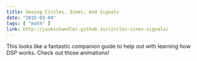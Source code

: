 ```yaml
---
title: Seeing Circles, Sines, And Signals
date: "2015-03-04"
tags: [ "math" ]
link: http://jackschaedler.github.io/circles-sines-signals/
---
```


This looks like a fantastic companion guide to help out with learning how DSP works. Check out those animations!
